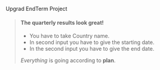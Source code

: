 Upgrad EndTerm Project

> #### The quarterly results look great!
>
> - You have to take Country name.
> - In second input you have to give the starting date.
> - In the second input you have to give the end date.
>
>  *Everything* is going according to **plan**.